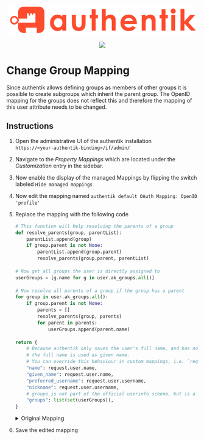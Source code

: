 <p align="center">
<img height="75dp" src="https://github.com/goauthentik/authentik/raw/3ecc715e91ed0bb8b019d2a8fe42d0eb6531a341/web/icons/icon_left_brand.svg"><br><br>
<img src="https://img.shields.io/badge/Importance-High-critical?style=for-the-badge">
</p>

# Change Group Mapping
Since authentik allows defining groups as members of other groups it is possible
to create subgroups which inherit the parent group.
The OpenID mapping for the groups does not reflect this and therefore the 
mapping of this user attribute needs to be changed.

## Instructions
1. Open the administrative UI of the authentik installation<br>
`https://<your-authentik-binding>/if/admin/` <br>

2. Navigate to the _Property Mappings_ which are located under the _Customization_
   entry in the sidebar.

3. Now enable the display of the managed Mappings by flipping the switch labeled
   `Hide managed mappings`

4. Now edit the mapping named `authentik default OAuth Mapping: OpenID 'profile'`

5. Replace the mapping with the following code
    ```python
    # This function will help resolving the parents of a group
    def resolve_parents(group, parentList):
        parentList.append(group)
        if group.parent is not None:
            parentList.append(group.parent)
            resolve_parents(group.parent, parentList)
    
    # Now get all groups the user is directly assigned to
    userGroups = [g.name for g in user.ak_groups.all()]

    # Now resolve all parents of a group if the group has a parent
    for group in user.ak_groups.all():
        if group.parent is not None:
            parents = []
            resolve_parents(group, parents)
            for parent in parents:
                userGroups.append(parent.name)

    return {
        # Because authentik only saves the user's full name, and has no concept of first and last names,
        # the full name is used as given name.
        # You can override this behaviour in custom mappings, i.e. `request.user.name.split(" ")`
        "name": request.user.name,
        "given_name": request.user.name,
        "preferred_username": request.user.username,
        "nickname": request.user.username,
        # groups is not part of the official userinfo schema, but is a quasi-standard
        "groups": list(set(userGroups)),
    }
    ```

    <details>
    <summary>Original Mapping</summary>

    ```python
    return {
        # Because authentik only saves the user's full name, and has no concept of first and last names,
        # the full name is used as given name.
        # You can override this behaviour in custom mappings, i.e. `request.user.name.split(" ")`
        "name": request.user.name,
        "given_name": request.user.name,
        "preferred_username": request.user.username,
        "nickname": request.user.username,
        # groups is not part of the official userinfo schema, but is a quasi-standard
        "groups": [group.name for group in request.user.ak_groups.all()],
    }
    ```
    </detais>

6. Save the edited mapping
